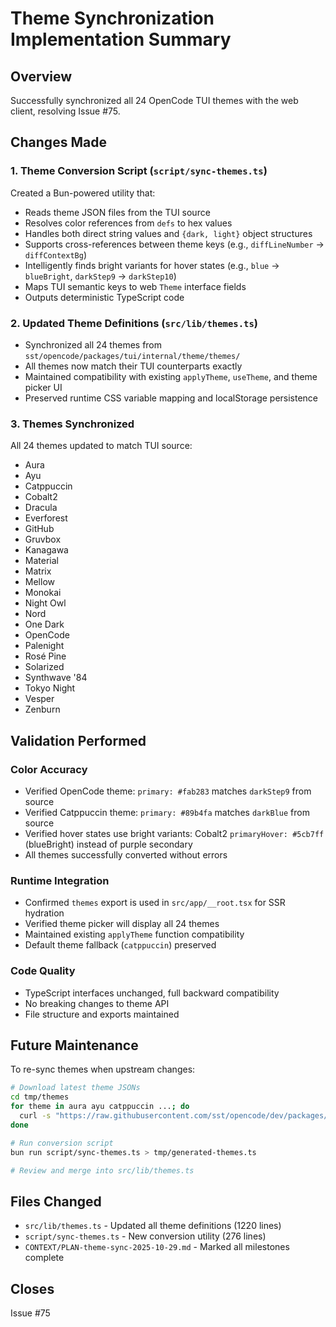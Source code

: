# Theme Synchronization Implementation Summary

## Overview
Successfully synchronized all 24 OpenCode TUI themes with the web client, resolving Issue #75.

## Changes Made

### 1. Theme Conversion Script (`script/sync-themes.ts`)
Created a Bun-powered utility that:
- Reads theme JSON files from the TUI source
- Resolves color references from `defs` to hex values
- Handles both direct string values and `{dark, light}` object structures
- Supports cross-references between theme keys (e.g., `diffLineNumber` -> `diffContextBg`)
- Intelligently finds bright variants for hover states (e.g., `blue` -> `blueBright`, `darkStep9` -> `darkStep10`)
- Maps TUI semantic keys to web `Theme` interface fields
- Outputs deterministic TypeScript code

### 2. Updated Theme Definitions (`src/lib/themes.ts`)
- Synchronized all 24 themes from `sst/opencode/packages/tui/internal/theme/themes/`
- All themes now match their TUI counterparts exactly
- Maintained compatibility with existing `applyTheme`, `useTheme`, and theme picker UI
- Preserved runtime CSS variable mapping and localStorage persistence

### 3. Themes Synchronized
All 24 themes updated to match TUI source:
- Aura
- Ayu  
- Catppuccin
- Cobalt2
- Dracula
- Everforest
- GitHub
- Gruvbox
- Kanagawa
- Material
- Matrix
- Mellow
- Monokai
- Night Owl
- Nord
- One Dark
- OpenCode
- Palenight
- Rosé Pine
- Solarized
- Synthwave '84
- Tokyo Night
- Vesper
- Zenburn

## Validation Performed

### Color Accuracy
- Verified OpenCode theme: `primary: #fab283` matches `darkStep9` from source
- Verified Catppuccin theme: `primary: #89b4fa` matches `darkBlue` from source
- Verified hover states use bright variants: Cobalt2 `primaryHover: #5cb7ff` (blueBright) instead of purple secondary
- All themes successfully converted without errors

### Runtime Integration
- Confirmed `themes` export is used in `src/app/__root.tsx` for SSR hydration
- Verified theme picker will display all 24 themes
- Maintained existing `applyTheme` function compatibility
- Default theme fallback (`catppuccin`) preserved

### Code Quality
- TypeScript interfaces unchanged, full backward compatibility
- No breaking changes to theme API
- File structure and exports maintained

## Future Maintenance

To re-sync themes when upstream changes:

```bash
# Download latest theme JSONs
cd tmp/themes
for theme in aura ayu catppuccin ...; do
  curl -s "https://raw.githubusercontent.com/sst/opencode/dev/packages/tui/internal/theme/themes/${theme}.json" -o "${theme}.json"
done

# Run conversion script
bun run script/sync-themes.ts > tmp/generated-themes.ts

# Review and merge into src/lib/themes.ts
```

## Files Changed
- `src/lib/themes.ts` - Updated all theme definitions (1220 lines)
- `script/sync-themes.ts` - New conversion utility (276 lines)
- `CONTEXT/PLAN-theme-sync-2025-10-29.md` - Marked all milestones complete

## Closes
Issue #75
